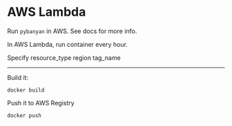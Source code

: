 # AWS Lambda

Run `pybanyan` in AWS. See docs for more info.

In AWS Lambda, run container every hour.

Specify 
resource_type
region
tag_name

---

Build it:
```
docker build
```

Push it to AWS Registry
```
docker push
```

